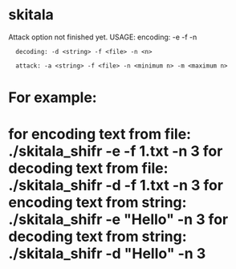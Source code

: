 # skitala
Attack option not finished yet.
USAGE:
      encoding: -e <string> -f <file> -n <n>
      
      decoding: -d <string> -f <file> -n <n>
      
      attack: -a <string> -f <file> -n <minimum n> -m <maximum n>

For example:
=================================================================
for encoding text from file:	./skitala_shifr -e -f 1.txt -n 3
for decoding text from file:	./skitala_shifr -d -f 1.txt -n 3
for encoding text from string: 	./skitala_shifr -e "Hello" -n 3
for decoding text from string:	./skitala_shifr -d "Hello" -n 3
=================================================================


